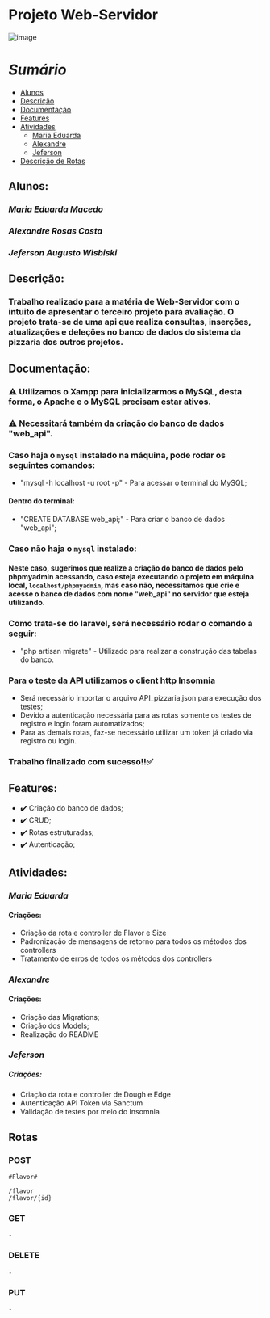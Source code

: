 # **Projeto Web-Servidor**
![image](https://img.shields.io/badge/PHP-777BB4?style=for-the-badge&logo=php&logoColor=white)


*Sumário*
=================
<!--ts-->
   * [Alunos](#alunos)
   * [Descrição](#descrição)
   * [Documentação](#documentação)
   * [Features](#features)
   * [Atividades](#atividades)
      * [Maria Eduarda](#maria-eduarda)
      * [Alexandre](#alexandre)
      * [Jeferson](#jeferson)
  * [Descrição de Rotas](#rotas)
<!--te-->

## Alunos:
### *Maria Eduarda Macedo*
### *Alexandre Rosas Costa*
### *Jeferson Augusto Wisbiski*  


## Descrição:
### Trabalho realizado para a matéria de Web-Servidor com o intuito de apresentar o terceiro projeto para avaliação. O projeto trata-se de uma api que realiza consultas, inserções, atualizações e deleções no banco de dados do sistema da pizzaria dos outros projetos.


## Documentação:

### :warning: Utilizamos o Xampp para inicializarmos o MySQL, desta forma, o Apache e o MySQL precisam estar ativos. 
### :warning: Necessitará também da criação do banco de dados "web_api".

### Caso haja o `mysql` instalado na máquina, pode rodar os seguintes comandos:
- "mysql -h localhost -u root -p" - Para acessar o terminal do MySQL;
#### Dentro do terminal:
- "CREATE DATABASE web_api;" - Para criar o banco de dados "web_api";

### Caso não haja o `mysql` instalado:
#### Neste caso, sugerimos que realize a criação do banco de dados pelo phpmyadmin acessando, caso esteja executando o projeto em máquina local, `localhost/phpmyadmin`, mas caso não, necessitamos que crie e acesse o banco de dados com nome "web_api" no servidor que esteja utilizando. 

### Como trata-se do laravel, será necessário rodar o comando a seguir: 
- "php artisan migrate" - Utilizado para realizar a construção das tabelas do banco.

### Para o teste da API utilizamos o client http Insomnia
- Será necessário importar o arquivo API_pizzaria.json para execução dos testes;
- Devido a autenticação necessária para as rotas somente os testes de registro e login foram automatizados;
- Para as demais rotas, faz-se necessário utilizar um token já criado via registro ou login.

### Trabalho finalizado com sucesso!!:white_check_mark:

## Features:

- :heavy_check_mark: Criação do banco de dados;
- :heavy_check_mark: CRUD;
- :heavy_check_mark: Rotas estruturadas;
- :heavy_check_mark: Autenticação;


## Atividades:

### *Maria Eduarda*

#### Criações:
- Criação da rota e controller de Flavor e Size
- Padronização de mensagens de retorno para todos os métodos dos controllers
- Tratamento de erros de todos os métodos dos controllers
  
### *Alexandre*

#### Criações:
- Criação das Migrations;
- Criação dos Models;
- Realização do README

### *Jeferson* 

##### Criações:
- Criação da rota e controller de Dough e Edge
- Autenticação API Token via Sanctum
- Validação de testes por meio do Insomnia


## Rotas

### POST
    #Flavor#
    
    /flavor
    /flavor/{id}
### GET
    -  
### DELETE
    - 
### PUT
    - 
